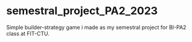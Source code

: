 # semestral_project_PA2_2023
Simple builder-strategy game i made as my semestral project for BI-PA2 class at FIT-CTU.
